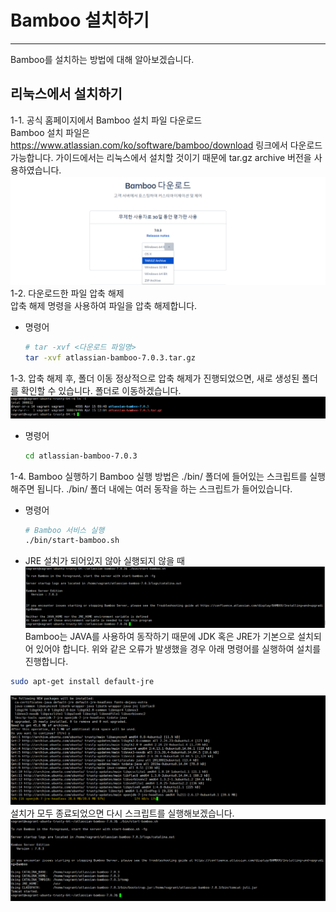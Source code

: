 # Bamboo 설치하기
* * *
Bamboo를 설치하는 방법에 대해 알아보겠습니다.

## 리눅스에서 설치하기
1-1. 공식 홈페이지에서 Bamboo 설치 파일 다운로드   
Bamboo 설치 파일은 https://www.atlassian.com/ko/software/bamboo/download 링크에서 다운로드 가능합니다. 가이드에서는 리눅스에서 설치할 것이기 때문에 tar.gz archive 버전을 사용하였습니다.   
![ex_screenshot](./assets//bamboo_install.png)
1-2. 다운로드한 파일 압축 해제   
압축 해제 명령을 사용하여 파일을 압축 해제합니다.
- 명령어
    ``` bash
    # tar -xvf <다운로드 파일명>
    tar -xvf atlassian-bamboo-7.0.3.tar.gz
    ```
1-3. 압축 해제 후, 폴더 이동
정상적으로 압축 해제가 진행되었으면, 새로 생성된 폴더를 확인할 수 있습니다. 폴더로 이동하겠습니다.
![ex_screenshot](./assets//bamboo_uncompression.png)
- 명령어
    ``` bash
    cd atlassian-bamboo-7.0.3
    ```
1-4. Bamboo 실행하기
Bamboo 실행 방법은 ./bin/ 폴더에 들어있는 스크립트를 실행해주면 됩니다. ./bin/ 폴더 내에는 여러 동작을 하는 스크립트가 들어있습니다.
- 명령어
    ``` bash
    # Bamboo 서비스 실행
    ./bin/start-bamboo.sh
    ```
- JRE 설치가 되어있지 않아 실행되지 않을 때
![ex_screenshot](./assets//bamboo_start_jre_failed.png)
Bamboo는 JAVA를 사용하여 동작하기 때문에 JDK 혹은 JRE가 기본으로 설치되어 있어야 합니다. 위와 같은 오류가 발생했을 경우 아래 명령어를 실행하여 설치를 진행합니다.
``` bash
sudo apt-get install default-jre
```
![ex_screenshot](./assets//bamboo_jre_install.png)
설치가 모두 종료되었으면 다시 스크립트를 실행해보겠습니다.
![ex_screenshot](./assets//bamboo_start.png)
